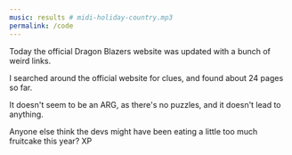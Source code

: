 ```yaml
---
music: results # midi-holiday-country.mp3
permalink: /code
---
```


Today the official Dragon Blazers website was updated with a bunch of weird links.

I searched around the official website for clues, and found about 24 pages so far.

It doesn't seem to be an ARG, as there's no puzzles, and it doesn't lead to anything.

Anyone else think the devs might have been eating a little too much fruitcake this year? XP
